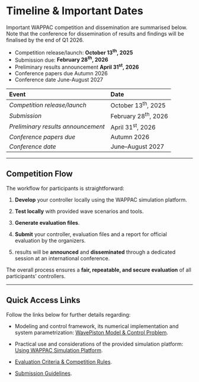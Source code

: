 # Timeline & Important Dates

Important WAPPAC competition and dissemination are summarised below. Note that the conference for dissemination of results and findings will be finalised by the end of Q1 2026. 

* Competition release/launch: **October 13<sup>th</sup>, 2025**
* Submission due:      **February 28<sup>th</sup>, 2026**
* Preliminary results announcement **April 31<sup>st</sup>, 2026**
* Conference papers due Autumn 2026
* Conference date      June-August 2027


| **Event**                            | **Date**                       |
|:-------------------------------------|:-------------------------------|
| *Competition release/launch*       | October 13<sup>th</sup>, 2025    |
| *Submission*                       | February 28<sup>th</sup>, 2026   |
| *Preliminary results announcement* | April 31<sup>st</sup>, 2026      |
| *Conference papers due*            | Autumn 2026                      |
| *Conference date*                  | June–August 2027                 |


---

## Competition Flow

The workflow for participants is straightforward:


1. **Develop** your controller locally using the WAPPAC simulation platform.  

2. **Test locally** with provided wave scenarios and tools.  

3. **Generate evaluation files**.  

4. **Submit** your controller, evaluation files and a report for official evaluation by the organizers.

5. results will be **announced** and **disseminated** through a dedicated session at an international conference.

The overall process ensures a **fair, repeatable, and secure evaluation** of all participants’ controllers.



---

## Quick Access Links

Follow the links below for further details regarding:

- Modeling and control framework, its numerical implementation and system parametrization: [WavePiston Model & Control Problem](../model_control/index.md).

- Practical use and considerations of the provided simulation platform: [Using WAPPAC Simulation Platform](../simulation_platform/index.md).

- [Evaluation Criteria & Competition Rules](../rules_eval_criteria.md).

- [Submission Guidelines](../submission.md).